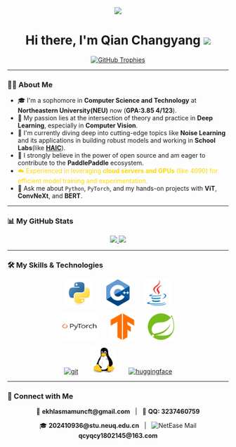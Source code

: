 
<!-- 1. Header Section -->
<div id="header" align="center">
  <img src="https://media.giphy.com/media/AFdcYElkoNAUE/giphy.gif" width="300"/>
  <h1>
    Hi there, I'm Qian Changyang
    <a href="https://github.com/Achaak/Achaak"><img src="https://media.giphy.com/media/hvRJCLFzcasrR4ia7z/giphy.gif" width="35"></a>
  </h1>
  <p align="center">
<a href="https://github.com/ChandlerIdeaCreator">
  <img src="https://github-profile-trophy.vercel.app/?username=ChandlerIdeaCreator&theme=gruvbox&column=7" alt="GitHub Trophies"/>
</a>
  </p>
</div>

---

<!-- 2. About Me Section -->
### 👨‍💻 About Me

- 🎓 I'm a sophomore in **Computer Science and Technology** at **Northeastern University(NEU)** now (**GPA:3.85 4/123**).
- 🧠 My passion lies at the intersection of theory and practice in **Deep Learning**, especially in **Computer Vision**.
- 🌱 I'm currently diving deep into cutting-edge topics like **Noise Learning** and its applications in building robust models and working in **School Labs**(like [**HAIC**](https://cz26.github.io/CZ-HP/lab/)).
- 🚀 I strongly believe in the power of open source and am eager to contribute to the **PaddlePaddle** ecosystem.
- <font color="gold">☁️ Experienced in leveraging **cloud servers and GPUs** (like 4090) for efficient model training and experimentation.</font>
- 💬 Ask me about `Python`, `PyTorch`, and my hands-on projects with **ViT**, **ConvNeXt**, and **BERT**.

---

<!-- 3. GitHub Stats Section -->
### 📊 My GitHub Stats

<!-- Replace YOUR-GITHUB-USERNAME with your actual GitHub username -->
<div align="center">
  <a href="https://github.com/ChandlerIdeaCreator">
    <img height="180em" src="https://github-readme-stats.vercel.app/api?username=ChandlerIdeaCreator&show_icons=true&theme=gruvbox&include_all_commits=true&count_private=true"/>
    <img height="180em" src="https://github-readme-stats.vercel.app/api/top-langs/?username=ChandlerIdeaCreator&layout=compact&langs_count=7&theme=gruvbox"/>
  </a>
</div>

---

<!-- 4. Skills Section -->
### 🛠️ My Skills & Technologies

<p align="center">
  <!-- Row 1: Languages -->
  <a href="https://www.python.org" target="_blank" rel="noreferrer"><img src="https://raw.githubusercontent.com/devicons/devicon/master/icons/python/python-original.svg" alt="python" width="60" height="60"/></a>
  &nbsp;&nbsp;&nbsp;&nbsp;&nbsp;
  <a href="https://www.cplusplus.com/" target="_blank" rel="noreferrer"><img src="https://raw.githubusercontent.com/devicons/devicon/master/icons/cplusplus/cplusplus-original.svg" alt="cplusplus" width="60" height="60"/></a>
  &nbsp;&nbsp;&nbsp;&nbsp;&nbsp;
  <a href="https://www.java.com" target="_blank" rel="noreferrer"><img src="https://raw.githubusercontent.com/devicons/devicon/master/icons/java/java-original.svg" alt="java" width="60" height="60"/></a>
</p>
<p align="center">
  <!-- Row 2: Frameworks & Libraries -->
  <a href="https://pytorch.org/" target="_blank" rel="noreferrer"><img src="https://raw.githubusercontent.com/devicons/devicon/master/icons/pytorch/pytorch-original-wordmark.svg"  width="80" height="60" /></a>
  &nbsp;&nbsp;&nbsp;&nbsp;&nbsp;
  <a href="https://www.tensorflow.org" target="_blank" rel="noreferrer"><img src="https://raw.githubusercontent.com/devicons/devicon/master/icons/tensorflow/tensorflow-original.svg" alt="tensorflow" width="60" height="60"/></a>
  &nbsp;&nbsp;&nbsp;&nbsp;&nbsp;
  <a href="https://spring.io/" target="_blank" rel="noreferrer"><img src="https://raw.githubusercontent.com/devicons/devicon/master/icons/spring/spring-original.svg" alt="spring" width="60" height="60"/></a>
</p>
<p align="center">
  <!-- Row 3: Tools & Platforms -->
  <a href="https://git-scm.com/" target="_blank" rel="noreferrer"><img src="https://www.vectorlogo.zone/logos/git-scm/git-scm-icon.svg" alt="git" width="60" height="60"/></a>
  &nbsp;&nbsp;&nbsp;&nbsp;&nbsp;
  <a href="https://www.linux.org/" target="_blank" rel="noreferrer"><img src="https://raw.githubusercontent.com/devicons/devicon/master/icons/linux/linux-original.svg" alt="linux" width="60" height="60"/></a>
  &nbsp;&nbsp;&nbsp;&nbsp;&nbsp;
  <a href="https://huggingface.co/" target="_blank" rel="noreferrer"><img src="https://huggingface.co/front/assets/huggingface_logo-noborder.svg" alt="huggingface" width="60" height="60"/></a>
</p>

---

<!-- 5. Connect With Me Section -->
### 🤝 Connect with Me

<p align="center">
  📧 <strong>ekhlasmamuncft@gmail.com</strong>
  &nbsp;&nbsp;|&nbsp;&nbsp;
  🐧 <strong>QQ: 3237460759</strong>
</p>

<p align="center">
🎓 <strong>202410936@stu.neuq.edu.cn</strong>
  &nbsp;&nbsp;|&nbsp;&nbsp;
<img src="https://img.icons8.com/fluency/48/000000/new-post.png" width="18" height="18" alt="NetEase Mail" /> <strong>qcyqcy1802145@163.com</strong>

</p>
